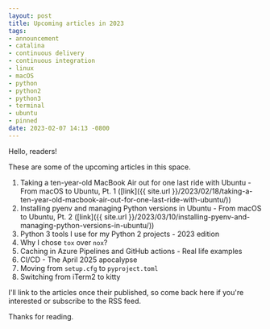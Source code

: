 ```yaml
---
layout: post
title: Upcoming articles in 2023
tags:
- announcement
- catalina
- continuous delivery
- continuous integration
- linux
- macOS
- python
- python2
- python3
- terminal
- ubuntu
- pinned
date: 2023-02-07 14:13 -0800
---
```

Hello, readers!

These are some of the upcoming articles in this space.

1. Taking a ten-year-old MacBook Air out for one last ride with Ubuntu - From macOS to Ubuntu, Pt. 1 ([link]({{ site.url }}/2023/02/18/taking-a-ten-year-old-macbook-air-out-for-one-last-ride-with-ubuntu/))
1. Installing pyenv and managing Python versions in Ubuntu - From macOS to Ubuntu, Pt. 2 ([link]({{ site.url }}/2023/03/10/installing-pyenv-and-managing-python-versions-in-ubuntu/))
1. Python 3 tools I use for my Python 2 projects - 2023 edition
1. Why I chose `tox` over `nox`?
1. Caching in Azure Pipelines and GitHub actions - Real life examples
1. CI/CD - The April 2025 apocalypse
1. Moving from `setup.cfg` to `pyproject.toml`
1. Switching from iTerm2 to kitty

I'll link to the articles once their published, so come back here if you're interested or subscribe to the RSS feed.

Thanks for reading.
